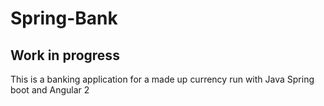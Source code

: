 # Spring-Bank 
## Work in progress
This is a banking application for a made up currency run with Java Spring boot and Angular 2
